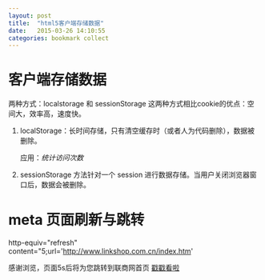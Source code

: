 ```yaml
---
layout: post
title:  "html5客户端存储数据"
date:   2015-03-26 14:10:55
categories: bookmark collect
---
```

# 客户端存储数据 #

两种方式：localstorage 和 sessionStorage
这两种方式相比cookie的优点：空间大，效率高，速度快。

1. localStorage：长时间存储，只有清空缓存时（或者人为代码删除），数据被删除。
	
	应用：*统计访问次数*

2. sessionStorage 方法针对一个 session 进行数据存储。当用户关闭浏览器窗口后，数据会被删除。

# meta 页面刷新与跳转 #

http-equiv="refresh" 
content="5;url='http://www.linkshop.com.cn/index.htm'

感谢浏览，页面5s后将为您跳转到联商网首页 [戳戳看啦](http://lijunsunny.github.io/localstorage.html)